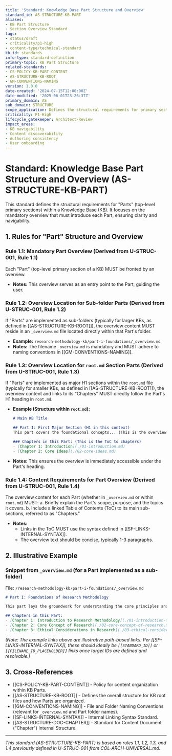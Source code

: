 ```yaml
---
title: 'Standard: Knowledge Base Part Structure and Overview'
standard_id: AS-STRUCTURE-KB-PART
aliases:
- KB Part Structure
- Section Overview Standard
tags:
- status/draft
- criticality/p1-high
- content-type/technical-standard
kb-id: standards
info-type: standard-definition
primary-topic: KB Part Structure
related-standards:
- CS-POLICY-KB-PART-CONTENT
- AS-STRUCTURE-KB-ROOT
- GM-CONVENTIONS-NAMING
version: 1.0.0
date-created: '2024-07-15T12:00:00Z'
date-modified: '2025-06-01T23:26:37Z'
primary_domain: AS
sub_domain: STRUCTURE
scope_application: Defines the structural requirements for primary sections ('Parts') within a Knowledge Base (KB), focusing on the mandatory overview content.
criticality: P1-High
lifecycle_gatekeeper: Architect-Review
impact_areas:
- KB navigability
- Content discoverability
- Authoring consistency
- User onboarding
---
```


# Standard: Knowledge Base Part Structure and Overview (AS-STRUCTURE-KB-PART)

This standard defines the structural requirements for "Parts" (top-level primary sections) within a Knowledge Base (KB). It focuses on the mandatory overview that must introduce each Part, ensuring clarity and navigability.

## 1. Rules for "Part" Structure and Overview

### Rule 1.1: Mandatory Part Overview (Derived from U-STRUC-001, Rule 1.1)
Each "Part" (top-level primary section of a KB) MUST be fronted by an overview.
*   **Notes:** This overview serves as an entry point to the Part, guiding the user.

### Rule 1.2: Overview Location for Sub-folder Parts (Derived from U-STRUC-001, Rule 1.2)
If "Parts" are implemented as sub-folders (typically for larger KBs, as defined in [[AS-STRUCTURE-KB-ROOT]]), the overview content MUST reside in an `_overview.md` file located directly within that Part's folder.
*   **Example:** `research-methodology-kb/part-i-foundations/_overview.md`
*   **Notes:** The filename `_overview.md` is mandatory and MUST adhere to naming conventions in [[GM-CONVENTIONS-NAMING]].

### Rule 1.3: Overview Location for `root.md` Section Parts (Derived from U-STRUC-001, Rule 1.3)
If "Parts" are implemented as major H1 sections within the `root.md` file (typically for smaller KBs, as defined in [[AS-STRUCTURE-KB-ROOT]]), the overview content and links to its "Chapters" MUST directly follow the Part's H1 heading in `root.md`.
*   **Example (Structure within `root.md`):**
    ```markdown
    # Main KB Title

    ## Part I: First Major Section (H1 in this context)
    This part covers the foundational concepts... (This is the overview text)

    ### Chapters in this Part: (This is the ToC to chapters)
    - [Chapter 1: Introduction](./01-introduction.md)
    - [Chapter 2: Core Ideas](./02-core-ideas.md)
    ```
*   **Notes:** This ensures the overview is immediately accessible under the Part's heading.

### Rule 1.4: Content Requirements for Part Overview (Derived from U-STRUC-001, Rule 1.4)
The overview content for each Part (whether in `_overview.md` or within `root.md`) MUST:
    a.  Briefly explain the Part's scope, purpose, and the topics it covers.
    b.  Include a linked Table of Contents (ToC) to its main sub-sections, referred to as "Chapters."
*   **Notes:**
    *   Links in the ToC MUST use the syntax defined in [[SF-LINKS-INTERNAL-SYNTAX]].
    *   The overview text should be concise, typically 1-3 paragraphs.

## 2. Illustrative Example

### Snippet from `_overview.md` (for a Part implemented as a sub-folder)

File: `/research-methodology-kb/part-i-foundations/_overview.md`
```markdown
# Part I: Foundations of Research Methodology

This part lays the groundwork for understanding the core principles and initial stages of conducting formal research. It covers fundamental concepts, ethical considerations, and the importance of robust methodology.

## Chapters in this Part:
- [Chapter 1: Introduction to Research Methodology](./01-introduction-to-research-methodology.md)
- [Chapter 2: Core Concept of Research](./02-core-concept-of-research.md)
- [Chapter 3: Ethical Considerations in Research](./03-ethical-considerations.md)
```
*(Note: The example links above are illustrative path-based links. Per [[SF-LINKS-INTERNAL-SYNTAX]], these should ideally be `[[STANDARD_ID]]` or `[[FILENAME_ID_PLACEHOLDER]]` links once target IDs are defined and resolvable.)*

## 3. Cross-References
- [[CS-POLICY-KB-PART-CONTENT]] - Policy for content organization within KB Parts.
- [[AS-STRUCTURE-KB-ROOT]] - Defines the overall structure for KB root files and how Parts are organized.
- [[GM-CONVENTIONS-NAMING]] - File and Folder Naming Conventions (relevant for `_overview.md` and Part folder names).
- [[SF-LINKS-INTERNAL-SYNTAX]] - Internal Linking Syntax Standard.
- [[AS-STRUCTURE-DOC-CHAPTER]] - Standard for Content Document ("Chapter") Internal Structure.

---
*This standard (AS-STRUCTURE-KB-PART) is based on rules 1.1, 1.2, 1.3, and 1.4 previously defined in U-STRUC-001 from COL-ARCH-UNIVERSAL.md.*
